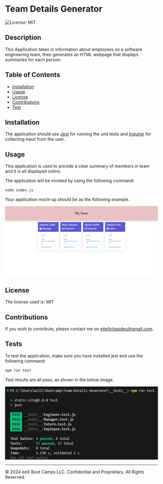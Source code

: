 # Team Details Generator

![License: MIT](https://img.shields.io/badge/License-MIT-yellow.svg)



## Description 

This Application takes in information about employees on a software engineering team, then generates an HTML webpage that displays summaries for each person.


## Table of Contents


* [Installation](#installation)
* [Usage](#usage)
* [License](#license)
* [Contributions](#Contributions)
* [Test](#Test)


## Installation

The application should use [Jest](https://www.npmjs.com/package/jest) for running the unit tests and [Inquirer](https://www.npmjs.com/package/inquirer) for collecting input from the user.


## Usage 

This application is used to provide a clear summary of members in team and it is all displayed online.

The application will be invoked by using the following command:

```bash
node index.js
```

Your application mock-up should be as the following example.

![App Mock-up](./Mockup.png)

## License

The license used is: MIT


## Contributions

If you wish to contribute, please contact me on eiteltchapdeu@gmail.com.


## Tests

To test the application, make sure you have installed jest and use the following command:

```bash
npm run test
```

Test results are all pass, as shown in the below image.

![Test results](./Test.png)



---

© 2024 edX Boot Camps LLC. Confidential and Proprietary. All Rights Reserved.
